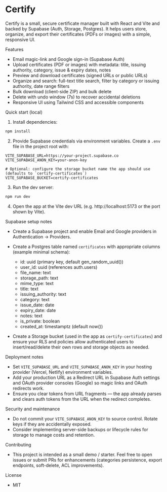 # Certify

Certify is a small, secure certificate manager built with React and Vite and backed by Supabase (Auth, Storage, Postgres). It helps users store, organize, and export their certificates (PDFs or images) with a simple, responsive UI.

Features
- Email magic-link and Google sign-in (Supabase Auth)
- Upload certificates (PDF or images) with metadata: title, issuing authority, category, issue & expiry dates, notes
- Preview and download certificates (signed URLs or public URLs)
- Organize and search: full-text title search, filter by category or issuing authority, date range filters
- Bulk download (client-side ZIP) and bulk delete
- Delete with undo window (7s) to recover accidental deletions
- Responsive UI using Tailwind CSS and accessible components

Quick start (local)
1. Install dependencies:

```powershell
npm install
```

2. Provide Supabase credentials via environment variables. Create a `.env` file in the project root with:

```
VITE_SUPABASE_URL=https://your-project.supabase.co
VITE_SUPABASE_ANON_KEY=your-anon-key

# Optional: configure the storage bucket name the app should use (defaults to `certify-certificates`)
VITE_SUPABASE_BUCKET=certify-certificates
```

3. Run the dev server:

```powershell
npm run dev
```

4. Open the app at the Vite dev URL (e.g. http://localhost:5173 or the port shown by Vite).

Supabase setup notes
- Create a Supabase project and enable Email and Google providers in Authentication → Providers.
- Create a Postgres table named `certificates` with appropriate columns (example minimal schema):

	- id: uuid (primary key, default gen_random_uuid())
	- user_id: uuid (references auth.users)
	- file_name: text
	- storage_path: text
	- mime_type: text
	- title: text
	- issuing_authority: text
	- category: text
	- issue_date: date
	- expiry_date: date
	- notes: text
	- is_private: boolean
	- created_at: timestamptz (default now())

- Create a Storage bucket (used in the app as `certify-certificates`) and ensure your RLS and policies allow authenticated users to insert/read/delete their own rows and storage objects as needed.

Deployment notes
- Set `VITE_SUPABASE_URL` and `VITE_SUPABASE_ANON_KEY` in your hosting provider (Vercel, Netlify) environment variables.
- Add your production URL as a Redirect URL in Supabase Auth settings and OAuth provider consoles (Google) so magic links and OAuth redirects work.
- Ensure you clear tokens from URL fragments — the app already parses and clears auth tokens from the URL when the redirect completes.

Security and maintenance
- Do not commit your `VITE_SUPABASE_ANON_KEY` to source control. Rotate keys if they are accidentally exposed.
- Consider implementing server-side backups or lifecycle rules for storage to manage costs and retention.

Contributing
- This project is intended as a small demo / starter. Feel free to open issues or submit PRs for enhancements (categories persistence, export endpoints, soft-delete, ACL improvements).

License
- MIT

